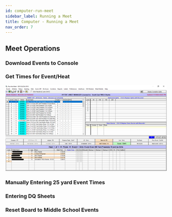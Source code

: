 ```yaml
---
id: computer-run-meet
sidebar_label: Running a Meet
title: Computer - Running a Meet
nav_order: 7
---
```



## Meet Operations 
### Download Events to Console 

### Get Times for Event/Heat 

!["Meet Manager Main Screen"](/img/mm_main_screen.png)


### Manually Entering 25 yard Event Times 

### Entering DQ Sheets 

### Reset Board to Middle School Events 

 
